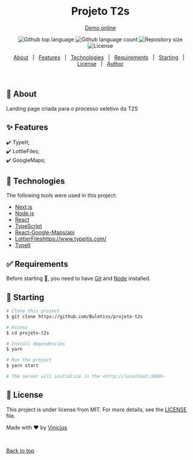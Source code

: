 <div align="center" id="top">

&#xa0;

  <!-- <a href="https://projetot2s.netlify.app">Demo</a> -->
</div>

<h1 align="center">Projeto T2s</h1>

<p align='center'><a href='https://landing-page-t2s.vercel.app/'>Demo online</a></p>

<p align="center">
  <img alt="Github top language" src="https://img.shields.io/github/languages/top/{{YOUR_GITHUB_USERNAME}}/projeto-t2s?color=56BEB8">

  <img alt="Github language count" src="https://img.shields.io/github/languages/count/{{YOUR_GITHUB_USERNAME}}/projeto-t2s?color=56BEB8">

  <img alt="Repository size" src="https://img.shields.io/github/repo-size/{{YOUR_GITHUB_USERNAME}}/projeto-t2s?color=56BEB8">

  <img alt="License" src="https://img.shields.io/github/license/{{YOUR_GITHUB_USERNAME}}/projeto-t2s?color=56BEB8">

</p>

<p align="center">
  <a href="#dart-about">About</a> &#xa0; | &#xa0; 
  <a href="#sparkles-features">Features</a> &#xa0; | &#xa0;
  <a href="#rocket-technologies">Technologies</a> &#xa0; | &#xa0;
  <a href="#white_check_mark-requirements">Requirements</a> &#xa0; | &#xa0;
  <a href="#checkered_flag-starting">Starting</a> &#xa0; | &#xa0;
  <a href="#memo-license">License</a> &#xa0; | &#xa0;
  <a href="https://github.com/{{YOUR_GITHUB_USERNAME}}" target="_blank">Author</a>
</p>

<br>

## :dart: About

Landing page criada para o processo seletivo da T2S

## :sparkles: Features

:heavy_check_mark: TypeIt;\
:heavy_check_mark: LottieFiles;\
:heavy_check_mark: GoogleMaps;

## :rocket: Technologies

The following tools were used in this project:

- [Next.js](https://https://nextjs.org//)
- [Node.js](https://nodejs.org/en/)
- [React](https://pt-br.reactjs.org/)
- [TypeScript](https://www.typescriptlang.org/)
- [React-Google-Maps/api](https://www.npmjs.com/package/@react-google-maps/api)
- [LottierFiles](https://lottiefiles.com/)https://www.typeitjs.com/
- [TypeIt](https://www.typeitjs.com/)

## :white_check_mark: Requirements

Before starting :checkered_flag:, you need to have [Git](https://git-scm.com) and [Node](https://nodejs.org/en/) installed.

## :checkered_flag: Starting

```bash
# Clone this project
$ git clone https://github.com/Buletiss/projeto-t2s

# Access
$ cd projeto-t2s

# Install dependencies
$ yarn

# Run the project
$ yarn start

# The server will initialize in the <http://localhost:3000>
```

## :memo: License

This project is under license from MIT. For more details, see the [LICENSE](LICENSE.md) file.

Made with :heart: by <a href="https://github.com/Buletiss" target="_blank">Vinicius</a>

&#xa0;

<a href="#top">Back to top</a>
